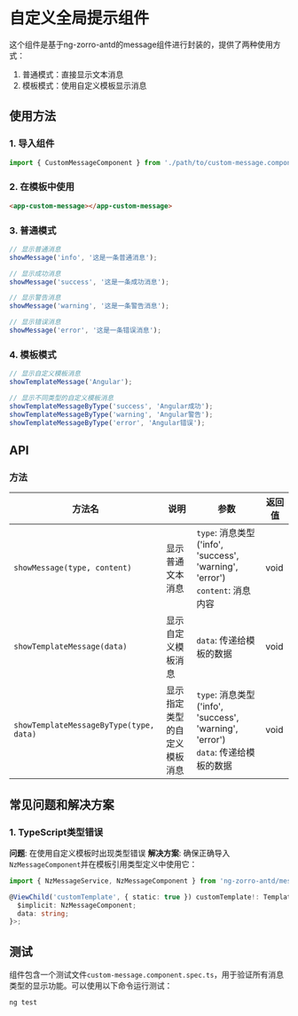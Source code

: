 # 自定义全局提示组件

这个组件是基于ng-zorro-antd的message组件进行封装的，提供了两种使用方式：

1. 普通模式：直接显示文本消息
2. 模板模式：使用自定义模板显示消息

## 使用方法

### 1. 导入组件

```typescript
import { CustomMessageComponent } from './path/to/custom-message.component';
```

### 2. 在模板中使用

```html
<app-custom-message></app-custom-message>
```

### 3. 普通模式

```typescript
// 显示普通消息
showMessage('info', '这是一条普通消息');

// 显示成功消息
showMessage('success', '这是一条成功消息');

// 显示警告消息
showMessage('warning', '这是一条警告消息');

// 显示错误消息
showMessage('error', '这是一条错误消息');
```

### 4. 模板模式

```typescript
// 显示自定义模板消息
showTemplateMessage('Angular');

// 显示不同类型的自定义模板消息
showTemplateMessageByType('success', 'Angular成功');
showTemplateMessageByType('warning', 'Angular警告');
showTemplateMessageByType('error', 'Angular错误');
```

## API

### 方法

| 方法名 | 说明 | 参数 | 返回值 |
| --- | --- | --- | --- |
| `showMessage(type, content)` | 显示普通文本消息 | `type`: 消息类型 ('info', 'success', 'warning', 'error')<br>`content`: 消息内容 | void |
| `showTemplateMessage(data)` | 显示自定义模板消息 | `data`: 传递给模板的数据 | void |
| `showTemplateMessageByType(type, data)` | 显示指定类型的自定义模板消息 | `type`: 消息类型 ('info', 'success', 'warning', 'error')<br>`data`: 传递给模板的数据 | void |

## 常见问题和解决方案

### 1. TypeScript类型错误

**问题**: 在使用自定义模板时出现类型错误
**解决方案**: 确保正确导入`NzMessageComponent`并在模板引用类型定义中使用它：

```typescript
import { NzMessageService, NzMessageComponent } from 'ng-zorro-antd/message';

@ViewChild('customTemplate', { static: true }) customTemplate!: TemplateRef<{ 
  $implicit: NzMessageComponent; 
  data: string; 
}>;
```

## 测试

组件包含一个测试文件`custom-message.component.spec.ts`，用于验证所有消息类型的显示功能。可以使用以下命令运行测试：

```bash
ng test
```